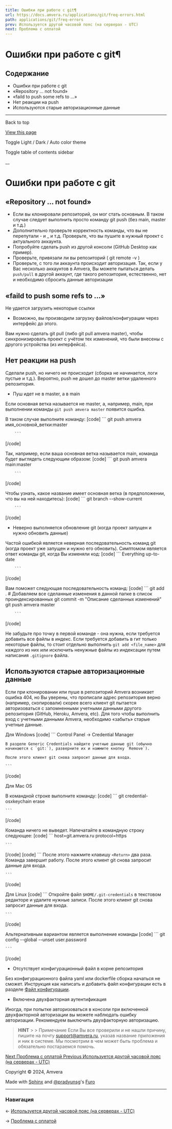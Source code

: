 ```yaml
---
title: Ошибки при работе с git¶
url: https://docs.amvera.ru/applications/git/freq-errors.html
path: applications/git/freq-errors
prev: Используется другой часовой пояс (на серверах - UTC)
next: Проблема с оплатой
---
```


# Ошибки при работе с git¶

## Содержание

- Ошибки при работе с git
- «Repository … not found»
- «faild to push some refs to …»
- Нет реакции на push
- Используются старые авторизационные данные

---

Back to top

[ View this page ](<../../_sources/applications/git/freq-errors.md.txt> "View this page")

Toggle Light / Dark / Auto color theme

Toggle table of contents sidebar

__

# Ошибки при работе с git

## «Repository … not found»
* Если вы клонировали репозиторий, он мог стать основным. В таком случае следует выполнить просто команду git push (без main, master и т.д.)
* Дополнительно проверьте корректность команды, что вы не перепутали - и _ и т.д. Проверьте, что вы пушите в нужный проект с актуального аккаунта.
* Попробуйте сделать push из другой консоли (GitHub Desktop как пример).
* Проверьте, привязали ли вы репозиторий ( git remote -v )
* Проверьте, с того ли аккаунта происходит авторизация. Так, если у Вас несколько аккаунтов в Amvera, Вы можете пытаться делать ``push/pull`` в другой аккаунт, где такого репозитория, естественно, нет и необходимо сбросить данные авторизации

## «faild to push some refs to …»

Не удается загрузить некоторые ссылки
* Возможно, вы производили загрузку файлов/конфигурации через интерфейс до этого.

Вам нужно сделать git pull (либо git pull amvera master), чтобы синхронизировать проект с учётом тех изменений, что были внесены с другого устройства (из интерфейса).

## Нет реакции на push

Сделали push, но ничего не происходит (сборка не начинается, логи пустые и т.д.). Вероятно, push не дошел до master ветки удаленного репозитория.
* Пуш идет не в master, а в main

Если основная ветка называется не master, а, например, main, при выполнении команды ``git push amvera master`` появится ошибка.

В таком случае выполните команду:
[code] ```
        git push amvera имя_основной_ветки:master
        
        ```
        
[/code]

Так, например, если ваша основная ветка называется main, команда будет выглядеть следующим образом:
[code] ```
        git push amvera main:master
        
        ```
        
[/code]

Чтобы узнать, какое название имеет основная ветка (в предположении, что вы на ней находитесь):
[code] ```
        git branch --show-current
        
        ```
        
[/code]
* Неверно выполняется обновление git (когда проект запущен и нужно обновить данные)

Частой ошибкой является неверная последовательность команд git (когда проект уже запущен и нужно его обновить). Симптомом является ответ команды git, когда Вы изменяли код:
[code] ```
          Everything up-to-date
        
        ```
        
[/code]

Вам поможет следующая последовательность команд:
[code] ```
        git add . # Добавляем все сделанные изменения в данной папке в список проиндексированных
        git commit -m "Описание сделанных изменений"
        git push amvera master
        
        ```
        
[/code]

Не забудьте про точку в первой команде - она нужна, если требуется добавить все файлы в индекс. Если требуется добавить в гит только некоторые файлы, то стоит отдельно выполнить ``git add <file_name>`` для каждого из них или исключить ненужные файлы из индексации путем написания ``.gitignore`` файла.

## Используются старые авторизационные данные

Если при клонировании или пуше в репозиторий Amvera возникает ошибка 404, но Вы уверены, что прописали адрес репозитория верно (например, скопировали) скорее всего клиент git пытается авторизоваться с запомненными учетными данными другого репозитория (GitHub, Heroku, Amvera, etc). Для того чтобы выполнить вход с учетными данными Amvera, необходимо «забыть» старые учетные данные.

Для Windows
[code] 
    ```
    Control Panel -> Credential Manager
    
    В разделе Generic Credentials найдите учетные данные git (обычно начинаются с `git:`), разверните их и нажмите кнопку `Remove`).
    
    После этого клиент git снова запросит данные для входа.
    
    ```
    
[/code]

Для Mac OS

В командной строке выполните команду:
[code] 
    ```
    git credential-osxkeychain erase
    
    ```
    
[/code]

Команда ничего не выведет. Напечатайте в командную строку следующее:
[code] 
    ```
    host=git.amvera.ru
    protocol=https
    
    ```
    
[/code]
[code] 
    ```
    После этого нажмите клавишу `<Return>` два раза. Команда завершит работу. После этого клиент git снова запросит данные для входа.
    
    ```
    
[/code]

Для Linux
[code] 
    ```
    Откройте файл `$HOME/.git-credentials` в текстовом редакторе и удалите нужные записи. После этого клиент git снова запросит данные для входа.
    
    ```
    
[/code]

Альтернативным вариантом является выполнение команды
[code] 
    ```
    git config --global --unset user.password
    
    ```
    
[/code]
* Отсутствует конфигурационный файл в корне репозитория

Без конфигурационного файла yaml или dockerfile сборка начаться не сможет. Инструкция как написать и добавить файл конфигурации есть в разделе [Файл конфигурации](<https://docs.amvera.ru/books/amvera/page/fail-konfiguracii>).
* Включена двухфакторная аутентификация

Иногда, при попытке авторизоваться в консоли при включенной двухфакторной авторизации вы можете наблюдать ошибку авторизации. Рекомендуем выключить двухфакторную авторизацию.

> **HINT** > > Примечание Если Вы все проверили и не нашли причину, пишите на почту support@amvera.ru, указав название приложения и ник в системе. Мы посмотрим в чем может быть проблема и обязательно постараемся помочь. 

[ Next Проблема с оплатой ](../../general/FAQ/payments.md) [ Previous Используется другой часовой пояс (на серверах - UTC) ](../../general/FAQ/UTC-time.md)

Copyright © 2024, Amvera 

Made with [Sphinx](<https://www.sphinx-doc.org/>) and [@pradyunsg](<https://pradyunsg.me>)'s [Furo](<https://github.com/pradyunsg/furo>)


---

### Навигация

← [Используется другой часовой пояс (на серверах - UTC)](general/FAQ/UTC-time.md)

→ [Проблема с оплатой](general/FAQ/payments.md)
